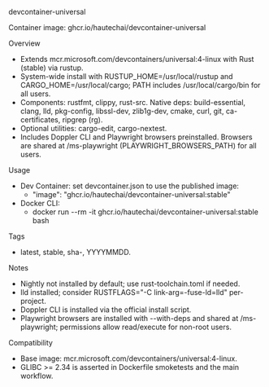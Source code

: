 devcontainer-universal

Container image: ghcr.io/hautechai/devcontainer-universal

Overview
- Extends mcr.microsoft.com/devcontainers/universal:4-linux with Rust (stable) via rustup.
- System-wide install with RUSTUP_HOME=/usr/local/rustup and CARGO_HOME=/usr/local/cargo; PATH includes /usr/local/cargo/bin for all users.
- Components: rustfmt, clippy, rust-src. Native deps: build-essential, clang, lld, pkg-config, libssl-dev, zlib1g-dev, cmake, curl, git, ca-certificates, ripgrep (rg).
- Optional utilities: cargo-edit, cargo-nextest.
 - Includes Doppler CLI and Playwright browsers preinstalled. Browsers are shared at /ms-playwright (PLAYWRIGHT_BROWSERS_PATH) for all users.

Usage
- Dev Container: set devcontainer.json to use the published image:
  - "image": "ghcr.io/hautechai/devcontainer-universal:stable"
- Docker CLI:
  - docker run --rm -it ghcr.io/hautechai/devcontainer-universal:stable bash

Tags
- latest, stable, sha-<short>, YYYYMMDD.

Notes
- Nightly not installed by default; use rust-toolchain.toml if needed.
- lld installed; consider RUSTFLAGS="-C link-arg=-fuse-ld=lld" per-project.
 - Doppler CLI is installed via the official install script.
 - Playwright browsers are installed with --with-deps and shared at /ms-playwright; permissions allow read/execute for non-root users.


Compatibility
- Base image: mcr.microsoft.com/devcontainers/universal:4-linux.
- GLIBC >= 2.34 is asserted in Dockerfile smoketests and the main workflow.
